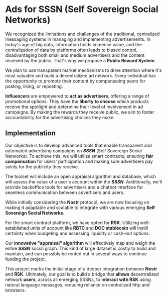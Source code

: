 # Ads for SSSN (Self Sovereign Social Networks)

We recognized the limitations and challenges of the traditional, centralized messaging systems in managing and implementing advertisements. In today's age of big data, information holds immense value, and the centralization of data by platforms often leads to biased control, disadvantaging both small and medium advertisers and the content received by the public. That's why we propose a **Public Reward System**

We plan to use transparent market mechanisms to drive attention where it's most valuable and build a decentralized ad network. Every individual has the opportunity to promote their content by compensating peers for posting, liking, or reposting.

**Influencers** are empowered to **act as advertisers**, offering a range of promotional options. They have the **liberty to choose** which products receive the spotlight and determine their level of involvement in ad campaigns. By making the rewards they receive public, we aim to foster accountability for the advertising choices they make.

## Implementation

Our objective is to develop advanced tools that enable transparent and automated advertising campaigns on _**SSSN**_ (Self Sovereign Social Networks). To achieve this, we will utilize smart contracts, ensuring **fair compensation** for users' participation and making sure advertisers pay solely for the publicity they receive.

The toolset will include an open appraisal algorithm and database, which will assess the value of a user's account within the _**SSSN**_. Additionally, we'll provide backoffice tools for advertisers and a chatbot interface for seamless communication between advertisers and users.

While initially considering the **Nostr** protocol, we are now focusing on making it adaptable and scalable to integrate with various emerging **Self Sovereign Social Networks**.

For the smart contract platform, we have opted for **RSK**. Utilizing well-established units of account like **RBTC** and **DOC stablecoin** will instill certainty when budgeting and assessing liquidity or cash-out options.

Our **innovative "appraisal" algorithm** will effectively map and weigh the entire _**SSSN**_ social graph. This kind of large dataset is costly to build and maintain, and can possibly be rented out in several ways to continue funding the project.

This project marks the initial stage of a deeper integration between **Nostr** and **RSK**. Ultimately, our goal is to build a bridge that **allows** decentralized network **users**, across all emerging SSSNs, to **interact with RSK** using natural language messages, reducing reliance on centralized http and browsers.
